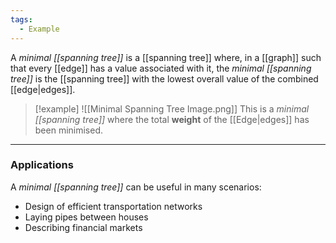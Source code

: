 ```yaml
---
tags:
  - Example
---
```

A _minimal [[spanning tree]]_ is a [[spanning tree]] where, in a [[graph]] such that every [[edge]] has a value associated with it, the _minimal [[spanning tree]]_ is the [[spanning tree]] with the lowest overall value of the combined [[edge|edges]].

 > [!example]
> ![[Minimal Spanning Tree Image.png]]
> This is a _minimal [[spanning tree]]_ where the total **weight** of the [[Edge|edges]] has been minimised.

---
### Applications
A _minimal [[spanning tree]]_ can be useful in many scenarios:
- Design of efficient transportation networks
- Laying pipes between houses
- Describing financial markets